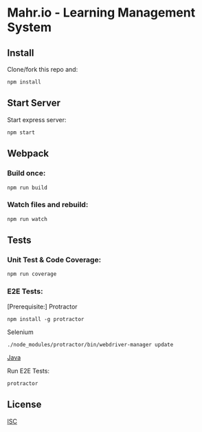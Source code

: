 # Mahr.io - Learning Management System

## Install

Clone/fork this repo and:

```
npm install
```

## Start Server

Start express server:

```
npm start
```

## Webpack

### Build once:

```
npm run build
```

### Watch files and rebuild:

```
npm run watch
```

## Tests

### Unit Test & Code Coverage:

```
npm run coverage
```

### E2E Tests:

[Prerequisite:] Protractor

```
npm install -g protractor
```

Selenium

```
./node_modules/protractor/bin/webdriver-manager update
```

[Java](http://www.oracle.com/technetwork/java/javase/downloads/jdk8-downloads-2133151.html)

Run E2E Tests:

```
protractor
```

## License

[ISC](https://opensource.org/licenses/ISC)
